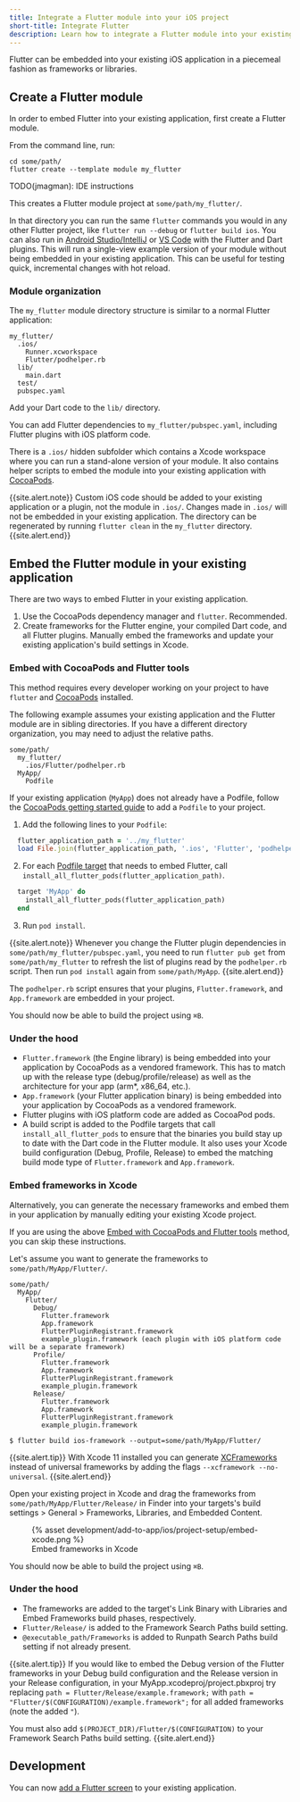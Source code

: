 ```yaml
---
title: Integrate a Flutter module into your iOS project
short-title: Integrate Flutter
description: Learn how to integrate a Flutter module into your existing iOS project.
---
```


Flutter can be embedded into your existing iOS application in a piecemeal fashion as
frameworks or libraries.

## Create a Flutter module

In order to embed Flutter into your existing application, first create a Flutter module.

From the command line, run:

```terminal
cd some/path/
flutter create --template module my_flutter
```

TODO(jmagman): IDE instructions

This creates a Flutter module project at `some/path/my_flutter/`.

In that directory you can run the same `flutter` commands you would
in any other Flutter project, like `flutter run --debug` or `flutter build ios`.
You can also run in [Android Studio/IntelliJ][] or [VS Code][] with the Flutter and Dart plugins.
This will run a single-view example version of your module without being
embedded in your existing application. This can be useful for testing
quick, incremental changes with hot reload.

### Module organization
The `my_flutter` module directory structure is similar to a normal Flutter
application:

```text
my_flutter/
  .ios/
    Runner.xcworkspace
    Flutter/podhelper.rb
  lib/
    main.dart
  test/
  pubspec.yaml
```

Add your Dart code to the `lib/` directory.

You can add Flutter dependencies to `my_flutter/pubspec.yaml`, including Flutter plugins 
with iOS platform code.

There is a `.ios/` hidden subfolder which contains a Xcode workspace where you can 
run a stand-alone version of your module. It also contains helper scripts to embed
the module into your existing application with [CocoaPods][].

{{site.alert.note}}
Custom iOS code should be added to your existing application or a plugin, not
the module in `.ios/`. Changes made in `.ios/` will not be embedded in your existing application.
The directory can be regenerated by running `flutter clean` in the `my_flutter` directory.
{{site.alert.end}}

## Embed the Flutter module in your existing application

There are two ways to embed Flutter in your existing application.
1. Use the CocoaPods dependency manager and `flutter`. Recommended.
1. Create frameworks for the Flutter engine, your compiled Dart code, and all Flutter plugins.
Manually embed the frameworks and update your existing application's build settings in Xcode.

### Embed with CocoaPods and Flutter tools

This method requires every developer working on your project to have `flutter` and [CocoaPods][] installed.

The following example assumes your existing application and the Flutter module are in sibling directories.
If you have a different directory organization, you may need to adjust the relative paths.

```text
some/path/
  my_flutter/
    .ios/Flutter/podhelper.rb
  MyApp/
    Podfile
```

If your existing application (`MyApp`) does not already have a Podfile,  follow the
[CocoaPods getting started guide][] to add a `Podfile` to your project.

1. Add the following lines to your `Podfile`:

```ruby
  flutter_application_path = '../my_flutter'
  load File.join(flutter_application_path, '.ios', 'Flutter', 'podhelper.rb')
```

2. For each [Podfile target][] that needs to
embed Flutter, call `install_all_flutter_pods(flutter_application_path)`.

```ruby
  target 'MyApp' do
    install_all_flutter_pods(flutter_application_path)
  end
```

3. Run `pod install`.

{{site.alert.note}}
Whenever you change the Flutter plugin dependencies in `some/path/my_flutter/pubspec.yaml`,
you need to run `flutter pub get` from `some/path/my_flutter` to refresh the list
of plugins read by the `podhelper.rb` script. Then run `pod install` again from
`some/path/MyApp`.
{{site.alert.end}}

The `podhelper.rb` script ensures that your plugins, `Flutter.framework`, and
`App.framework` are embedded in your project.

You should now be able to build the project using `⌘B`.

### Under the hood

- `Flutter.framework` (the Engine library) is being embedded into your application by
CocoaPods as a vendored framework. This has to match up with the release type
(debug/profile/release) as well as the architecture for your app (arm*, 
x86_64, etc.).
- `App.framework` (your Flutter application binary) is being embedded into your
application by CocoaPods as a vendored framework.
- Flutter plugins with iOS platform code are added as CocoaPod pods.
- A build script is added to the Podfile targets that call `install_all_flutter_pods`
to ensure that the binaries you build stay up to date with the Dart code in
the Flutter module.  It also uses your Xcode build configuration (Debug, Profile, Release)
to embed the matching build mode type of `Flutter.framework` and `App.framework`.

### Embed frameworks in Xcode

Alternatively, you can generate the necessary frameworks and embed them in your application
by manually editing your existing Xcode project.

If you are using the above [Embed with CocoaPods and Flutter tools](#embed-with-CocoaPods-and-Flutter-tools)
method, you can skip these instructions.

Let's assume you want to generate the frameworks to `some/path/MyApp/Flutter/`.

```text
some/path/
  MyApp/
    Flutter/
      Debug/
        Flutter.framework
        App.framework
        FlutterPluginRegistrant.framework
        example_plugin.framework (each plugin with iOS platform code will be a separate framework)
      Profile/
        Flutter.framework
        App.framework
        FlutterPluginRegistrant.framework
        example_plugin.framework
      Release/
        Flutter.framework
        App.framework
        FlutterPluginRegistrant.framework
        example_plugin.framework
```

```terminal
$ flutter build ios-framework --output=some/path/MyApp/Flutter/
```

{{site.alert.tip}}
With Xcode 11 installed you can generate [XCFrameworks][] instead of universal frameworks by adding
the flags `--xcframework --no-universal`.
{{site.alert.end}}

Open your existing project in Xcode and drag the frameworks from `some/path/MyApp/Flutter/Release/` in Finder
into your targets's build settings > General > Frameworks, Libraries, and Embedded Content.
<div class="container">
  <div class="row">
    <div class="col-sm text-center">
      <figure class="figure">
        {% asset development/add-to-app/ios/project-setup/embed-xcode.png %}
        <figcaption class="figure-caption">
          Embed frameworks in Xcode
        </figcaption>
      </figure>
    </div>
  </div>
</div>

You should now be able to build the project using `⌘B`.

### Under the hood
- The frameworks are added to the target's Link Binary with Libraries and Embed Frameworks
build phases, respectively.
- `Flutter/Release/` is added to the Framework Search Paths build setting.
- `@executable_path/Frameworks` is added to Runpath Search Paths build setting if not
already present.

{{site.alert.tip}}
If you would like to embed the Debug version of the Flutter frameworks in your Debug build configuration
and the Release version in your Release configuration, in your MyApp.xcodeproj/project.pbxproj try
replacing `path = Flutter/Release/example.framework;`
with `path = "Flutter/$(CONFIGURATION)/example.framework";` for all added frameworks (note the added `"`).

You must also add `$(PROJECT_DIR)/Flutter/$(CONFIGURATION)` to your Framework Search Paths build setting.
{{site.alert.end}}

## Development
You can now [add a Flutter screen][] to your existing application.

[Android Studio/IntelliJ]: /docs/development/tools/android-studio#run-app-with-breakpoints
[VS Code]: /docs/development/tools/vs-code#run-app-with-breakpoints
[CocoaPods]: https://cocoapods.org/
[CocoaPods getting started guide]: https://guides.cocoapods.org/using/using-cocoapods.html
[Podfile target]: https://guides.cocoapods.org/syntax/podfile.html#target
[XCFrameworks]: https://developer.apple.com/documentation/xcode_release_notes/xcode_11_release_notes
[add a Flutter screen]: docs/development/add-to-app/ios/add-flutter-screen
